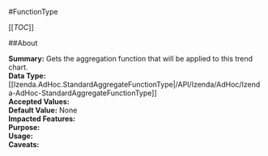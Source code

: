 #FunctionType

[[_TOC_]]

##About

**Summary:**  Gets the aggregation function that will be applied to this trend chart.   
**Data Type:** [[Izenda.AdHoc.StandardAggregateFunctionType|/API/Izenda/AdHoc/Izenda-AdHoc-StandardAggregateFunctionType]]  
**Accepted Values:**   
**Default Value:** None  
**Impacted Features:**   
**Purpose:**   
**Usage:**   
**Caveats:**   


